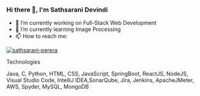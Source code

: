 ### Hi there 👋, I'm Sathsarani Devindi

<!--
**SathsaraniDevindi/SathsaraniDevindi** is a ✨ _special_ ✨ repository because its `README.md` (this file) appears on your GitHub profile.
-->

- 🔭 I’m currently working on Full-Stack Web Development
- 🌱 I’m currently learning Image Processing
- 📫 How to reach me: 

<p dir="auto">
<a href="https://linkedin.com/in/sathsarani-perera/" rel="nofollow"><img align="center" src=""https://img.icons8.com/fluency/48/000000/linkedin.png" alt="sathsarani-perera"></a>
  </p>
  
Technologies

Java, C, Python, HTML, CSS, JavaScript, SpringBoot, ReactJS, NodeJS, Visual Studio Code, IntelliJ IDEA,SonarQube, Jira, Jenkins, ApacheJMeter, AWS, Spyder, MySQL, MongoDB


